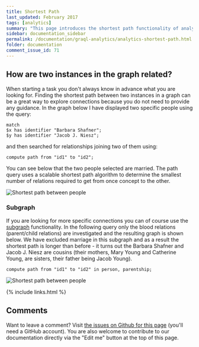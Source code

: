 ```yaml
---
title: Shortest Path
last_updated: February 2017
tags: [analytics]
summary: "This page introduces the shortest path functionality of analytics."
sidebar: documentation_sidebar
permalink: /documentation/graql-analytics/analytics-shortest-path.html
folder: documentation
comment_issue_id: 71
---
```


## How are two instances in the graph related?
When starting a task you don't always know in advance what you are looking for.
Finding the shortest path between two instances in a graph can be a great way to explore connections because you do not need to provide any guidance.
In the graph below I have displayed two specific people using the query:

```graql
match
$x has identifier "Barbara Shafner";
$y has identifier "Jacob J. Niesz";
```

and then searched for relationships joining two of them using:

```graql
compute path from "id1" to "id2";
```

You can see below that the two people selected are married.
The path query uses a scalable shortest path algorithm to determine the smallest number of relations required to get from once concept to the other.

![Shortest path between people](/images/analytics_path_marriage.png)

### Subgraph

If you are looking for more specific connections you can of course use the [subgraph](./analytics-overview.html) functionality.
In the following query only the blood relations (parent/child relations) are investigated and the resulting graph is shown below.
We have excluded marriage in this subgraph and as a result the shortest path is longer than before - it turns out the Barbara Shafner and Jacob J. Niesz are cousins (their mothers, Mary Young and Catherine Young, are sisters, their father being Jacob Young).

```graql
compute path from "id1" to "id2" in person, parentship;
```

![Shortest path between people](/images/analytics_path_parentship.png)

{% include links.html %}

## Comments
Want to leave a comment? Visit <a href="https://github.com/graknlabs/docs/issues/71" target="_blank">the issues on Github for this page</a> (you'll need a GitHub account). You are also welcome to contribute to our documentation directly via the "Edit me" button at the top of this page.
